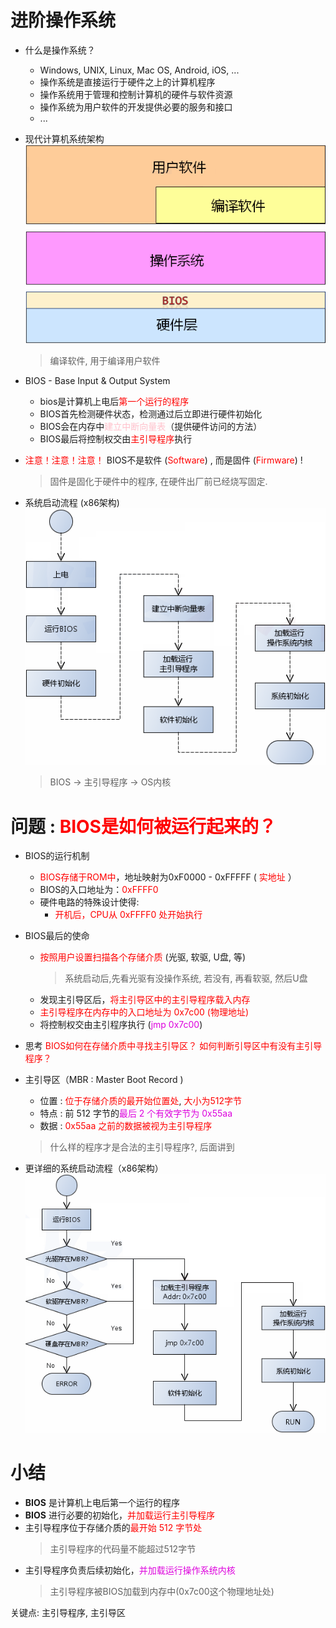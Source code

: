 # 进阶操作系统

- 什么是操作系统？
    - Windows, UNIX, Linux, Mac OS, Android, iOS, ...
    - 操作系统是直接运行于硬件之上的计算机程序
    - 操作系统用于管理和控制计算机的硬件与软件资源
    - 操作系统为用户软件的开发提供必要的服务和接口
    - ...

- 现代计算机系统架构
    ![](_v_images_001/1.png)
    > 编译软件, 用于编译用户软件

- BIOS - Base Input & Output System
    - bios是计算机上电后<font color=red>第一个运行的程序</font>
    - BIOS首先检测硬件状态，检测通过后立即进行硬件初始化
    - BIOS会在内存中<font color=pink>建立中断向量表</font>（提供硬件访问的方法）
    - BIOS最后将控制权交由<font color=red>主引导程序</font>执行

- <font color=red>注意！注意！注意！</font>
    BIOS不是软件 (<font color=red>Software</font>) , 而是固件 (<font color=red>Firmware</font>)  !
    > 固件是固化于硬件中的程序, 在硬件出厂前已经烧写固定.

- 系统启动流程 (x86架构)
    ![](_v_images_001/2.png)
    > BIOS -> 主引导程序 -> OS内核

# 问题 : <font color=red>BIOS是如何被运行起来的？</font>
- BIOS的运行机制
    - <font color=red>BIOS存储于ROM中</font>，地址映射为0xF0000 - 0xFFFFF ( <font color=red>实地址</font> ）
    - BIOS的入口地址为：<font color=red>0xFFFF0</font>
    - 硬件电路的特殊设计使得:
        - <font color=red>开机后，CPU从 0xFFFF0 处开始执行</font>

- BIOS最后的使命
    - <font color=red>按照用户设置扫描各个存储介质</font> (光驱, 软驱, U盘, 等)
        > 系统启动后,先看光驱有没操作系统, 若没有, 再看软驱, 然后U盘
    - 发现主引导区后，<font color=red>将主引导区中的主引导程序载入内存</font>
    - <font color=red>主引导程序在内存中的入口地址为 0x7c00 (物理地址)</font>
    - 将控制权交由主引程序执行 (<font color=#d0d>jmp 0x7c00</font>)

- 思考
    <font color=red>BIOS如何在存储介质中寻找主引导区？</font>
    <font color=red>如何判断引导区中有没有主引导程序？</font>

- 主引导区（MBR : Master Boot Record )
    - 位置 : <font color=red>位于存储介质的最开始位置处</font>, <font color=red>大小为512字节</font>
    - 特点 : 前 512 字节的<font color=#d0d>最后 2 个有效字节为 0x55aa</font>
    - 数据 : <font color=red>0x55aa 之前的数据被视为主引导程序</font>

    > 什么样的程序才是合法的主引导程序?, 后面讲到

- 更详细的系统启动流程（x86架构）
![](_v_images_001/3.png)

# 小结
- **BIOS** 是计算机上电后第一个运行的程序
- **BIOS** 进行必要的初始化，<font color=red>并加载运行主引导程序</font>
- 主引导程序位于存储介质的<font color=red>最开始 512 字节处</font>
    > 主引导程序的代码量不能超过512字节
- 主引导程序负责后续初始化，<font color=#d0d>并加载运行操作系统内核</font>
    > 主引导程序被BIOS加载到内存中(0x7c00这个物理地址处)

关键点: 主引导程序, 主引导区